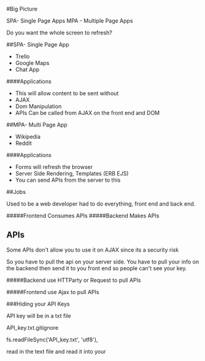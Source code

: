 #Big Picture

SPA- Single Page Apps
MPA - Multiple Page Apps

Do you want the whole screen to refresh? 

##SPA- Single Page App
* Trello
* Google Maps
* Chat App

####Applications
* This will allow content to be sent without
* AJAX
* Dom Manipulation
* APIs Can be called from AJAX on the front end and DOM



##MPA- Multi Page App
* Wikipedia
* Reddit

####Applications
* Forms will refresh the browser
* Server Side Rendering, Templates (ERB EJS)
* You can send APIs from the server to this 



##Jobs

Used to be a web developer had to do everything, front end and back end. 

#####Frontend Consumes APIs
#####Backend Makes APIs



## APIs

Some APIs don't allow you to use it on AJAX since its a security risk

So you have to pull the api on your server side. You have to pull your info on the backend then send it to you front end so people can't see your key.

#####Backend  use HTTParty or Request to pull APIs

#####Frontend use Ajax to pull APIs



###Hiding your API Keys

API key will be in a txt file

API_key.txt.gitignore

fs.readFileSync('API_key.txt', 'utf8'), 

read in the text file and read it into your 





